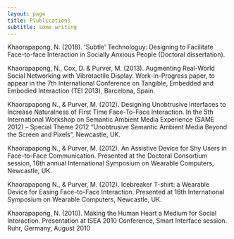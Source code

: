 ```yaml
---
layout: page
title: Plublications
subtitle: some writing
---
```


Khaorapapong, N. (2018). 'Subtle' Technologuy: Designing to Facilitate Face-to-face Interaction in Socially Anxious People (Doctoral dissertation).

Khaorapapong, N., Cox, D. & Purver, M. (2013). Augmenting Real-World Social Networking with Vibrotactile Display. Work-in-Progress paper, to appear in the 7th International Conference on Tangible, Embedded and Embodied Interaction (TEI 2013), Barcelona, Spain.

Khaorapapong N., & Purver, M. (2012). Designing Unobtrusive Interfaces to Increase Naturalness of First Time Face-To-Face Interaction. In the 5th International Workshop on Semantic Ambient Media Experience (SAME 2012) – Special Theme 2012 “Unobtrusive Semantic Ambient Media Beyond the Screen and Pixels”, Newcastle, UK.

Khaorapapong N., & Purver, M. (2012). An Assistive Device for Shy Users in Face-to-Face Communication. Presented at the Doctoral Consortium session, 16th annual International Symposium on Wearable Computers, Newcastle, UK.

Khaorapapong N., & Purver, M. (2012). Icebreaker T-shirt: a Wearable Device for Easing Face-to-Face Interaction. Presented at 16th International Symposium on Wearable Computers, Newcastle, UK.

Khaorapapong, N. (2010). Making the Human Heart a Medium for Social Interaction. Presentation at ISEA 2010 Conference, Smart Interface session. Ruhr, Germany, August 2010
